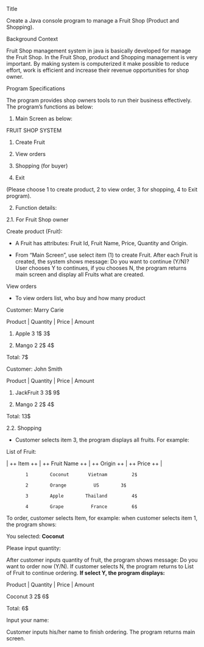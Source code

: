 Title 

  Create a Java console program to manage a Fruit Shop (Product and Shopping).

Background Context

Fruit Shop management system in java is basically developed for manage the Fruit Shop. In the Fruit Shop, product and Shopping management is very important. By making system is computerized it make possible to reduce effort, work is efficient and increase their revenue opportunities for shop owner.

Program Specifications

The program provides shop owners tools to run their business effectively. The program’s functions as below:

1.	Main Screen as below:

FRUIT SHOP SYSTEM

1.	Create Fruit

2.	View orders

3.	Shopping (for buyer)

4.	Exit

 (Please choose 1 to create product, 2 to view order, 3 for shopping, 4 to Exit program).
 
2.	Function details:

2.1.	 For Fruit Shop owner 

Create product (Fruit): 

-	A Fruit has attributes: Fruit Id, Fruit Name, Price, Quantity and Origin.

-	From “Main Screen”, use select item (1) to create Fruit. After each Fruit is created, the system shows message: Do you want to continue (Y/N)? User chooses Y to continues, if you chooses N, the program returns main screen and display all Fruits what are created.

View orders

-	To view orders list, who buy and how many product

Customer: Marry Carie

Product | Quantity | Price | Amount

1. Apple       3	1$   	3$

2. Mango       2       	2$      4$

Total: 7$

Customer: John Smith

Product | Quantity | Price | Amount

1. JackFruit   3       3$     	9$

2. Mango       2       2$       4$

Total: 13$


2.2.	Shopping

-	Customer selects item 3, the program displays all fruits. For example:

List of Fruit:

| ++ Item ++ | ++ Fruit Name ++ | ++ Origin ++ | ++ Price ++ |  

           1 		Coconut	      Vietnam	      2$
	   
           2 		Orange	        US	      3$
	   
           3 		Apple	     Thailand	      4$
	   
           4 		Grape	       France	      6$
	
To order, customer selects Item, for example: when customer selects item 1, the program shows:

You selected: **Coconut**

Please input quantity: 

After customer inputs quantity of fruit, the program shows message: Do you want to order now (Y/N). If customer selects N, the program returns to List of Fruit to continue ordering. **If select Y, the program displays:**

 Product | Quantity | Price | Amount
 
 Coconut       3	      2$    	6$
 
Total: 6$

Input your name: 

Customer inputs his/her name to finish ordering. The program returns main screen.
